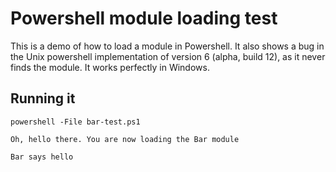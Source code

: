 # Powershell module loading test

This is a demo of how to load a module in Powershell.
It also shows a bug in the Unix powershell implementation of version 6 (alpha, build 12),
as it never finds the module.
It works perfectly in Windows.

## Running it
```
powershell -File bar-test.ps1

Oh, hello there. You are now loading the Bar module  

Bar says hello
```

